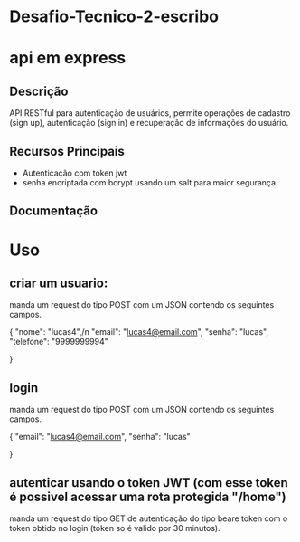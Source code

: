 # Desafio-Tecnico-2-escribo

# api em express

## Descrição
API RESTful para autenticação de usuários, permite operações de cadastro (sign up),
autenticação (sign in) e recuperação de informações do usuário.

## Recursos Principais
  - Autenticação com token jwt
  - senha encriptada com bcrypt usando um salt para maior segurança

## Documentação

# Uso

## criar um usuario:

manda um request do tipo POST com um JSON contendo os seguintes campos.

{
    "nome": "lucas4",/n
  "email": "lucas4@email.com",
  "senha": "lucas",
  "telefone": "9999999994"
  
}

## login

manda um request do tipo POST com um JSON contendo os seguintes campos.

{
    "email": "lucas4@email.com",
    "senha": "lucas"

}


## autenticar usando o token JWT (com esse token é possivel acessar uma rota protegida "/home")

manda um request do tipo GET de autenticação do tipo beare token com o token obtido no login (token so é valido por 30 minutos).





